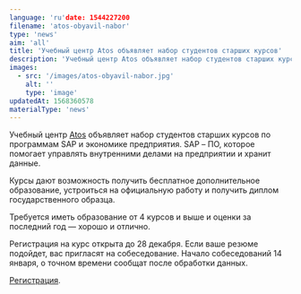 ```yaml
---
language: 'ru'date: 1544227200
filename: 'atos-obyavil-nabor'
type: 'news'
aim: 'all'
title: 'Учебный центр Atos объявляет набор студентов старших курсов'
description: 'Учебный центр Atos объявляет набор студентов старших курсов по программам SAP и экономике предприятия.'
images:
  - src: '/images/atos-obyavil-nabor.jpg'
    alt: ''
    type: 'image'
updatedAt: 1568360578
materialType: 'news'
---
```

Учебный центр [Atos](https://vk.com/atos_rus) объявляет набор студентов старших курсов по программам SAP и экономике предприятия. SAP – ПО, которое помогает управлять внутренними делами на предприятии и хранит данные.

Курсы дают возможность получить бесплатное дополнительное образование, устроиться на официальную работу и получить диплом государственного образца.

Требуется иметь образование от 4 курсов и выше и оценки за последний год — хорошо и отлично.

Регистрация на курс открыта до 28 декабря. Если ваше резюме подойдет, вас пригласят на собеседование. Начало собеседований 14 января, о точном времени сообщат после обработки данных.

[Регистрация](https://vk.cc/8MHHvZ).
